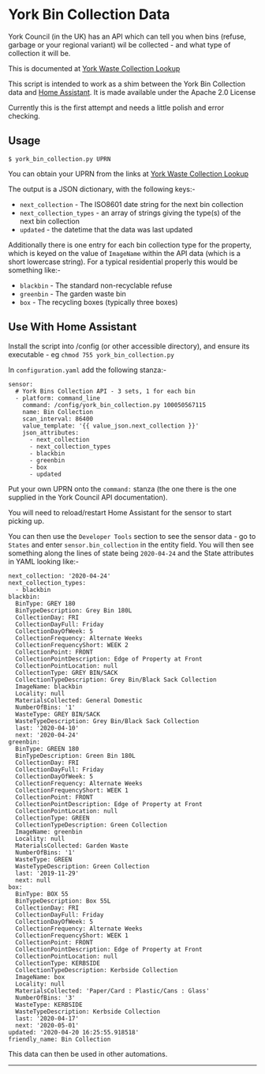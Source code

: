 # York Bin Collection Data

York Council (in the UK) has an API which can tell you when bins (refuse,
garbage or your regional variant) wil be collected - and what type of
collection it will be.

This is documented at [York Waste Collection
Lookup](https://data.yorkopendata.org/dataset/waste-collection-lookup)

This script is intended to work as a shim between the York Bin Collection data
and [Home Assistant](https://www.home-assistant.io/).  It is made available
under the Apache 2.0 License

Currently this is the first attempt and needs a little polish and error
checking.

## Usage

    $ york_bin_collection.py UPRN

You can obtain your UPRN from the links at [York Waste Collection
Lookup](https://data.yorkopendata.org/dataset/waste-collection-lookup)

The output is a JSON dictionary, with the following keys:-

- `next_collection` - The ISO8601 date string for the next bin collection
- `next_collection_types` - an array of strings giving the type(s) of the next bin collection
- `updated` - the datetime that the data was last updated

Additionally there is one entry for each bin collection type for the property,
which is keyed on the value of `ImageName` within the API data (which is a
short lowercase string).  For a typical residential properly this would be
something like:-

- `blackbin` - The standard non-recyclable refuse
- `greenbin` - The garden waste bin
- `box` - The recycling boxes (typically three boxes)

## Use With Home Assistant

Install the script into /config (or other accessible directory), and ensure
its executable - eg `chmod 755 york_bin_collection.py`

In `configuration.yaml` add the following stanza:-

    sensor:
      # York Bins Collection API - 3 sets, 1 for each bin
      - platform: command_line
        command: /config/york_bin_collection.py 100050567115
        name: Bin Collection
        scan_interval: 86400
        value_template: '{{ value_json.next_collection }}'
        json_attributes:
          - next_collection
          - next_collection_types
          - blackbin
          - greenbin
          - box
          - updated

Put your own UPRN onto the `command:` stanza (the one there is the one
supplied in the York Council API documentation).

You will need to reload/restart Home Assistant for the sensor to start picking
up.

You can then use the `Developer Tools` section to see the sensor data - go to
`States` and enter `sensor.bin_collection` in the entity field.  You will then
see something along the lines of state being `2020-04-24` and the State
attributes in YAML looking like:-

    next_collection: '2020-04-24'
    next_collection_types:
      - blackbin
    blackbin:
      BinType: GREY 180
      BinTypeDescription: Grey Bin 180L
      CollectionDay: FRI
      CollectionDayFull: Friday
      CollectionDayOfWeek: 5
      CollectionFrequency: Alternate Weeks
      CollectionFrequencyShort: WEEK 2
      CollectionPoint: FRONT
      CollectionPointDescription: Edge of Property at Front
      CollectionPointLocation: null
      CollectionType: GREY BIN/SACK
      CollectionTypeDescription: Grey Bin/Black Sack Collection
      ImageName: blackbin
      Locality: null
      MaterialsCollected: General Domestic
      NumberOfBins: '1'
      WasteType: GREY BIN/SACK
      WasteTypeDescription: Grey Bin/Black Sack Collection
      last: '2020-04-10'
      next: '2020-04-24'
    greenbin:
      BinType: GREEN 180
      BinTypeDescription: Green Bin 180L
      CollectionDay: FRI
      CollectionDayFull: Friday
      CollectionDayOfWeek: 5
      CollectionFrequency: Alternate Weeks
      CollectionFrequencyShort: WEEK 1
      CollectionPoint: FRONT
      CollectionPointDescription: Edge of Property at Front
      CollectionPointLocation: null
      CollectionType: GREEN
      CollectionTypeDescription: Green Collection
      ImageName: greenbin
      Locality: null
      MaterialsCollected: Garden Waste
      NumberOfBins: '1'
      WasteType: GREEN
      WasteTypeDescription: Green Collection
      last: '2019-11-29'
      next: null
    box:
      BinType: BOX 55
      BinTypeDescription: Box 55L
      CollectionDay: FRI
      CollectionDayFull: Friday
      CollectionDayOfWeek: 5
      CollectionFrequency: Alternate Weeks
      CollectionFrequencyShort: WEEK 1
      CollectionPoint: FRONT
      CollectionPointDescription: Edge of Property at Front
      CollectionPointLocation: null
      CollectionType: KERBSIDE
      CollectionTypeDescription: Kerbside Collection
      ImageName: box
      Locality: null
      MaterialsCollected: 'Paper/Card : Plastic/Cans : Glass'
      NumberOfBins: '3'
      WasteType: KERBSIDE
      WasteTypeDescription: Kerbside Collection
      last: '2020-04-17'
      next: '2020-05-01'
    updated: '2020-04-20 16:25:55.918518'
    friendly_name: Bin Collection

This data can then be used in other automations.

----
